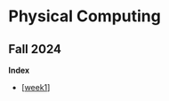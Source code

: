 # Physical Computing
## Fall 2024

**Index**
* [[week1]]


[//begin]: # "Autogenerated link references for markdown compatibility"
[week1]: weeks/week1.md "Week 1"
[//end]: # "Autogenerated link references"
